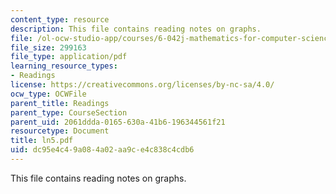 ```yaml
---
content_type: resource
description: This file contains reading notes on graphs.
file: /ol-ocw-studio-app/courses/6-042j-mathematics-for-computer-science-fall-2005/dc95e4c49a084a02aa9ce4c838c4cdb6_ln5.pdf
file_size: 299163
file_type: application/pdf
learning_resource_types:
- Readings
license: https://creativecommons.org/licenses/by-nc-sa/4.0/
ocw_type: OCWFile
parent_title: Readings
parent_type: CourseSection
parent_uid: 2061ddda-0165-630a-41b6-196344561f21
resourcetype: Document
title: ln5.pdf
uid: dc95e4c4-9a08-4a02-aa9c-e4c838c4cdb6
---
```

This file contains reading notes on graphs.
